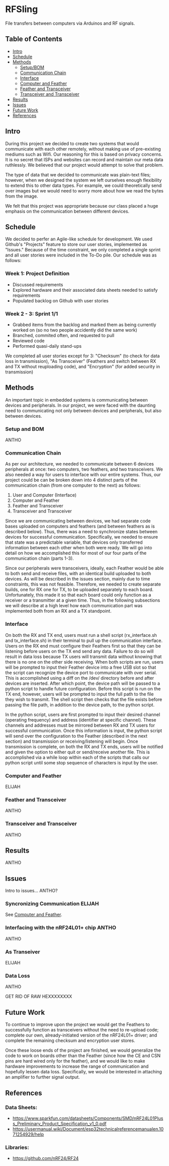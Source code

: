 # RFSling
File transfers between computers via Arduinos and RF signals.

## Table of Contents

<!--ts-->
- [Intro](#Intro)
- [Schedule](#Schedule)
- [Methods](#Methods)
  * [Setup/BOM](#Setup-and-BOM)
  * [Communication Chain](#Communication-Chain)
  * [Interface](#Interface)
  * [Computer and Feather](#Computer-and-Feather)
  * [Feather and Transceiver](#Feather-and-Transceiver)
  * [Transceiver and Transceiver](#Transceiver-and-Transceiver)
- [Results](#Results)
- [Issues](#Issues)
- [Future Work](#Future-Work)
- [References](#References)
<!--te-->

## Intro
During this project we decided to create two systems that would communicate with each other remotely, without making use of pre-existing mediums such as Wifi. Our reasoning for this is based on privacy concerns. It is no secret that ISPs and websites can record and maintain our meta data ruthlessly. We believed that our project would attempt to solve that problem. 

The type of data that we decided to communicate was plain-text files; however, when we designed the system we left ourselves enough flexibility to extend this to other data types. For example, we could theoretically send over images but we would need to worry more about how we read the bytes from the image.

We felt that this project was appropriate because our class placed a huge emphasis on the communication between different devices.

## Schedule
We decided to perfer an Agile-like schedule for development.  We used Github's "Projects" feature to store our user stories, implemented as "Issues."  Because of the time constraint, we only completed a single sprint and all user stories were included in the To-Do pile.  Our schedule was as follows:

### Week 1: Project Definition
* Discussed requirements
* Explored hardware and their associated data sheets needed to satisfy requirements
* Populated backlog on Github with user stories

### Week 2 - 3: Sprint 1/1
* Grabbed items from the backlog and marked them as being currently worked on (so no two people accidently did the same work)
* Branched, commited often, and requested to pull
* Reviewed code
* Performed quasi-daily stand-ups

We completed all user stories except for 3: "Checksum" (to check for data loss in transmission), "As Transceiver" (Feathers and switch between RX and TX without reuploading code), and "Encryption" (for added security in transmission)

## Methods
An important topic in embedded systems is communicating between devices and peripherals.  In our project, we were faced with the daunting need to communicating not only between devices and peripherals, but also between devices. 

### Setup and BOM
ANTHO

### Communication Chain
As per our architecture, we needed to communicate between 6 devices peripherals at once: two computers, two feathers, and two transceivers.  We also needed a way for users to interface with our entire systems.  Thus, our project could be can be broken down into 4 distinct parts of the communication chain (from one computer to the next) as follows:

1)	User and Computer (Interface)
2)	Computer and Feather
3)	Feather and Transceiver
4)	Transceiver and Transceiver

Since we are communicating between devices, we had separate code bases uploaded on computers and feathers (and between feathers as is described below).  Thus, there was a need to synchronize states between devices for successful communication.  Specifically, we needed to ensure that state was a predictable variable, that devices only transferred information between each other when both were ready.  We will go into detail on how we accomplished this for most of our four parts of the communication chain (parts 1-3).

Since our peripherals were transceivers, ideally, each Feather would be able to both send and receive files, with an identical build uploaded to both devices.  As will be described in the issues section, mainly due to time constraints, this was not feasible.  Therefore, we needed to create separate builds, one for RX one for TX, to be uploaded separately to each board.  Unfortunately, this made it so that each board could only function as a receiver or a transmitter at a given time.  Thus, in the following subsections we will describe at a high level how each communication part was implemented both from an RX and a TX standpoint. 

### Interface
On both the RX and TX end, users must run a shell script (rx_interface.sh and tx_interface.sh) in their terminal to pull up the communication interface.  Users on the RX end must configure their Feathers first so that they can be listening before users on the TX end send any data.  Failure to do so will result in data loss because TX users will transmit data without knowing that there is no one on the other side receiving.  When both scripts are run, users will be prompted to input their Feather device into a free USB slot so that the script can recognize the device port to communicate with over serial.  This is accomplished using a diff on the /dev/ directory before and after devices are inserted.  After which point, the device path will be passed to a python script to handle future configuration.  Before this script is run on the TX end, however, users will be prompted to input the full path to the file they wish to transmit.  The shell script then checks that the file exists before passing the file path, in addition to the device path, to the python script. 

In the python script, users are first prompted to input their desired channel (operating frequency) and address (identifier at specific channel).  These channels and addresses must be mirrored between RX and TX users for successful communication.  Once this information is input, the python script will send over the configuration to the Feather (described in the next section) and transmission or receiving/listening will begin.  Once transmission is complete, on both the RX and TX ends, users will be notified and given the option to either quit or send/receive another file.  This is accomplished via a while loop within each of the scripts that calls our python script until some stop sequence of characters is input by the user.


### Computer and Feather
ELIJAH

### Feather and Transceiver
ANTHO

### Transceiver and Transceiver
ANTHO

## Results
ANTHO

## Issues

Intro to issues... ANTHO?

### Syncronizing Communication ELIJAH
See [Computer and Feather](#Computer-and-Feather).

### Interfacing with the nRF24L01+ chip ANTHO
ANTHO

### As Transeiver
ELIJAH

### Data Loss
ANTHO


GET RID OF RAW HEXXXXXXXX

## Future Work
To continue to improve upon the project we would get the Feathers to successfully function as transceivers without the need to re-upload code; complete our own, already-initiated version of the nRF24L01+ driver; and complete the remaining checksum and encryption user stores.  

Once these loose ends of the project are finished, we would generalize the code to work on boards other than the Feather (since how the CE and CSN pins are hard wired only for the feather), and we would like to make hardware improvements to increase the range of communication and hopefully lessen data loss.  Specifically, we would be interested in attaching an amplifier to further signal output.

## References
### Data Sheets:
* https://www.sparkfun.com/datasheets/Components/SMD/nRF24L01Pluss_Preliminary_Product_Specification_v1_0.pdf
* https://usermanual.wiki/Document/esp32technicalreferencemanualen.1071254929/help

### Libraries:
* https://github.com/nRF24/RF24

